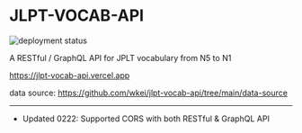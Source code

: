 # JLPT-VOCAB-API

![deployment status](https://img.shields.io/github/deployments/wkei/jlpt-vocab-api/Production)

A RESTful / GraphQL API for JPLT vocabulary from N5 to N1

https://jlpt-vocab-api.vercel.app

data source: https://github.com/wkei/jlpt-vocab-api/tree/main/data-source

---

- Updated 0222: Supported CORS with both RESTful & GraphQL API
